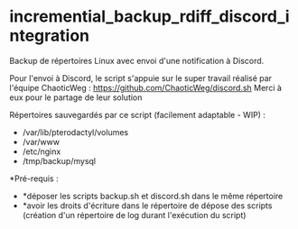 # incremential_backup_rdiff_discord_integration

Backup de répertoires Linux avec envoi d'une notification à Discord. 

Pour l'envoi à Discord, le script s'appuie sur le super travail réalisé par l'équipe ChaoticWeg :
  https://github.com/ChaoticWeg/discord.sh
Merci à eux pour le partage de leur solution

Répertoires sauvegardés par ce script (facilement adaptable - WIP) :
- /var/lib/pterodactyl/volumes
- /var/www
- /etc/nginx
- /tmp/backup/mysql

*Pré-requis :
- *déposer les scripts backup.sh et discord.sh dans le même répertoire
- *avoir les droits d'écriture dans le répertoire de dépose des scripts (création d'un répertoire de log durant l'exécution du script)
